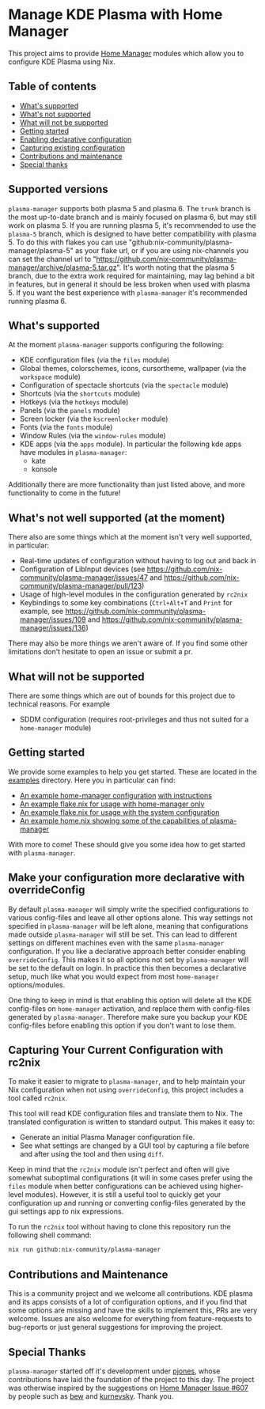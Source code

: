 # Manage KDE Plasma with Home Manager

This project aims to provide [Home Manager][home-manager] modules which allow you
to configure KDE Plasma using Nix.

## Table of contents
- [What's supported](#whats-supported)
- [What's not supported](#whats-not-well-supported-at-the-moment)
- [What will not be supported](#what-will-not-be-supported)
- [Getting started](#getting-started)
- [Enabling declarative configuration](#make-your-configuration-more-declarative-with-overrideconfig)
- [Capturing existing configuration](#capturing-your-current-configuration-with-rc2nix)
- [Contributions and maintenance](#contributions-and-maintenance)
- [Special thanks](#special-thanks)

## Supported versions
`plasma-manager` supports both plasma 5 and plasma 6. The `trunk` branch is the
most up-to-date branch and is mainly focused on plasma 6, but may still work on
plasma 5. If you are running plasma 5, it's recommended to use the `plasma-5`
branch, which is designed to have better compatibility with plasma 5. To do this
with flakes you can use "github:nix-community/plasma-manager/plasma-5" as your
flake url, or if you are using nix-channels you can set the channel url to
"https://github.com/nix-community/plasma-manager/archive/plasma-5.tar.gz". It's
worth noting that the plasma 5 branch, due to the extra work required for
maintaining, may lag behind a bit in features, but in general it should be less
broken when used with plasma 5. If you want the best experience with
`plasma-manager` it's recommended running plasma 6.

## What's supported
At the moment `plasma-manager` supports configuring the following:
- KDE configuration files (via the `files` module)
- Global themes, colorschemes, icons, cursortheme, wallpaper (via the `workspace` module)
- Configuration of spectacle shortcuts (via the `spectacle` module)
- Shortcuts (via the `shortcuts` module)
- Hotkeys (via the `hotkeys` module)
- Panels (via the `panels` module)
- Screen locker (via the `kscreenlocker` module)
- Fonts (via the `fonts` module)
- Window Rules (via the `window-rules` module)
- KDE apps (via the `apps` module). In particular the following kde apps have
  modules in `plasma-manager`:
  - kate
  - konsole

Additionally there are more functionality than just listed above, and more
functionality to come in the future!

## What's not well supported (at the moment)
There also are some things which at the moment isn't very well supported, in
particular:
- Real-time updates of configuration without having to log out and back in
- Configuration of LibInput devices (see https://github.com/nix-community/plasma-manager/issues/47 and https://github.com/nix-community/plasma-manager/pull/123)
- Usage of high-level modules in the configuration generated by `rc2nix`
- Keybindings to some key combinations (`Ctrl+Alt+T` and `Print` for example, see https://github.com/nix-community/plasma-manager/issues/109 and https://github.com/nix-community/plasma-manager/issues/136)

There may also be more things we aren't aware of. If you find some other
limitations don't hesitate to open an issue or submit a pr.

## What will not be supported
There are some things which are out of bounds for this project due to technical
reasons. For example
- SDDM configuration (requires root-privileges and thus not suited for a `home-manager` module)

## Getting started
We provide some examples to help you get started. These are located in the
[examples](./examples/) directory. Here you in particular can find:
- [An example home-manager configuration](./examples/homeManager/home.nix) [with instructions](./examples/homeManager/README.md)
- [An example flake.nix for usage with home-manager only](./examples/homeManagerFlake//flake.nix)
- [An example flake.nix for usage with the system configuration](./examples/systemFlake/flake.nix)
- [An example home.nix showing some of the capabilities of plasma-manager](./examples/home.nix)

With more to come! These should give you some idea how to get started with
`plasma-manager`.

## Make your configuration more declarative with overrideConfig
By default `plasma-manager` will simply write the specified configurations to
various config-files and leave all other options alone. This way settings not
specified in `plasma-manager` will be left alone, meaning that configurations
made outside `plasma-manager` will still be set. This can lead to different
settings on different machines even with the same `plasma-manager`
configuration. If you like a declarative approach better consider enabling
`overrideConfig`. This makes it so all options not set by `plasma-manager` will
be set to the default on login. In practice this then becomes a declarative
setup, much like what you would expect from most `home-manager` options/modules.

One thing to keep in mind is that enabling this option will delete all the KDE
config-files on `home-manager` activation, and replace them with config-files
generated by `plasma-manager`. Therefore make sure you backup your KDE
config-files before enabling this option if you don't want to lose them.

## Capturing Your Current Configuration with rc2nix

To make it easier to migrate to `plasma-manager`, and to help maintain your Nix
configuration when not using `overrideConfig`, this project includes a tool
called `rc2nix`.

This tool will read KDE configuration files and translate them to Nix.  The
translated configuration is written to standard output.  This makes it easy to:

- Generate an initial Plasma Manager configuration file.
- See what settings are changed by a GUI tool by capturing a file
  before and after using the tool and then using `diff`.

Keep in mind that the `rc2nix` module isn't perfect and often will give somewhat
suboptimal configurations (it will in some cases prefer using the `files` module
when better configurations can be achieved using higher-level modules). However,
it is still a useful tool to quickly get your configuration up and running or
converting config-files generated by the gui settings app to nix expressions.

To run the `rc2nix` tool without having to clone this repository run
the following shell command:

```sh
nix run github:nix-community/plasma-manager
```

## Contributions and Maintenance

This is a community project and we welcome all contributions. KDE plasma and its
apps consists of a lot of configuration options, and if you find that some
options are missing and have the skills to implement this, PRs are very welcome.
Issues are also welcome for everything from feature-requests to bug-reports or
just general suggestions for improving the project.

## Special Thanks

`plasma-manager` started off it's development under
[pjones](https://github.com/pjones), whose contributions have laid the
foundation of the project to this day. The project was otherwise inspired by the
suggestions on [Home Manager Issue
#607][hm607] by people such as [bew](https://github.com/bew) and
[kurnevsky](https://github.com/kurnevsky). Thank you.

[home-manager]: https://github.com/nix-community/home-manager
[hm607]: https://github.com/nix-community/home-manager/issues/607
[nix-community]: https://github.com/nix-community
